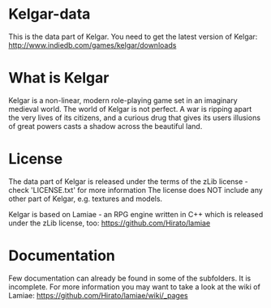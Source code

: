 Kelgar-data
===========

This is the data part of Kelgar. 
You need to get the latest version of Kelgar:
http://www.indiedb.com/games/kelgar/downloads


What is Kelgar
==============

Kelgar is a non-linear, modern role-playing game set in an imaginary medieval
world. The world of Kelgar is not perfect. A war is ripping apart the very lives
of its citizens, and a curious drug that gives its users illusions of great
powers casts a shadow across the beautiful land.


License
=======

The data part of Kelgar is released under the terms of the zLib license - check 'LICENSE.txt' for more information
The license does NOT include any other part of Kelgar, e.g. textures and models.

Kelgar is based on Lamiae - an RPG engine written in C++ which is released under the zLib license, too:
https://github.com/Hirato/lamiae


Documentation
=============

Few documentation can already be found in some of the subfolders. It is incomplete.
For more information you may want to take a look at the wiki of Lamiae: https://github.com/Hirato/lamiae/wiki/_pages
